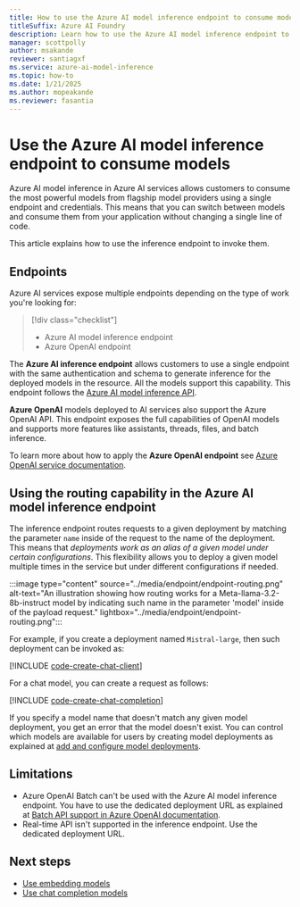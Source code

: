 ```yaml
---
title: How to use the Azure AI model inference endpoint to consume models
titleSuffix: Azure AI Foundry
description: Learn how to use the Azure AI model inference endpoint to consume models
manager: scottpolly
author: msakande
reviewer: santiagxf
ms.service: azure-ai-model-inference
ms.topic: how-to
ms.date: 1/21/2025
ms.author: mopeakande
ms.reviewer: fasantia
---
```


# Use the Azure AI model inference endpoint to consume models

Azure AI model inference in Azure AI services allows customers to consume the most powerful models from flagship model providers using a single endpoint and credentials. This means that you can switch between models and consume them from your application without changing a single line of code.

This article explains how to use the inference endpoint to invoke them.

## Endpoints

Azure AI services expose multiple endpoints depending on the type of work you're looking for:

> [!div class="checklist"]
> * Azure AI model inference endpoint
> * Azure OpenAI endpoint

The **Azure AI inference endpoint** allows customers to use a single endpoint with the same authentication and schema to generate inference for the deployed models in the resource. All the models support this capability. This endpoint follows the [Azure AI model inference API](../../../ai-studio/reference/reference-model-inference-api.md).

**Azure OpenAI** models deployed to AI services also support the Azure OpenAI API. This endpoint exposes the full capabilities of OpenAI models and supports more features like assistants, threads, files, and batch inference.

To learn more about how to apply the **Azure OpenAI endpoint** see [Azure OpenAI service documentation](../../../ai-services/openai/overview.md).

## Using the routing capability in the Azure AI model inference endpoint

The inference endpoint routes requests to a given deployment by matching the parameter `name` inside of the request to the name of the deployment. This means that *deployments work as an alias of a given model under certain configurations*. This flexibility allows you to deploy a given model multiple times in the service but under different configurations if needed.

:::image type="content" source="../media/endpoint/endpoint-routing.png" alt-text="An illustration showing how routing works for a Meta-llama-3.2-8b-instruct model by indicating such name in the parameter 'model' inside of the payload request." lightbox="../media/endpoint/endpoint-routing.png":::

For example, if you create a deployment named `Mistral-large`, then such deployment can be invoked as:

[!INCLUDE [code-create-chat-client](../includes/code-create-chat-client.md)]

For a chat model, you can create a request as follows:

[!INCLUDE [code-create-chat-completion](../includes/code-create-chat-completion.md)]

If you specify a model name that doesn't match any given model deployment, you get an error that the model doesn't exist. You can control which models are available for users by creating model deployments as explained at [add and configure model deployments](create-model-deployments.md).

## Limitations

* Azure OpenAI Batch can't be used with the Azure AI model inference endpoint. You have to use the dedicated deployment URL as explained at [Batch API support in Azure OpenAI documentation](../../../ai-services/openai/how-to/batch.md#api-support).
* Real-time API isn't supported in the inference endpoint. Use the dedicated deployment URL.

## Next steps

* [Use embedding models](use-embeddings.md)
* [Use chat completion models](use-chat-completions.md)